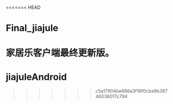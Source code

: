 <<<<<<< HEAD
# Final_jiajule
家居乐客户端最终更新版。
=======
# jiajuleAndroid
>>>>>>> c5a17904be686a3f18f0cba9b38746036017c794
